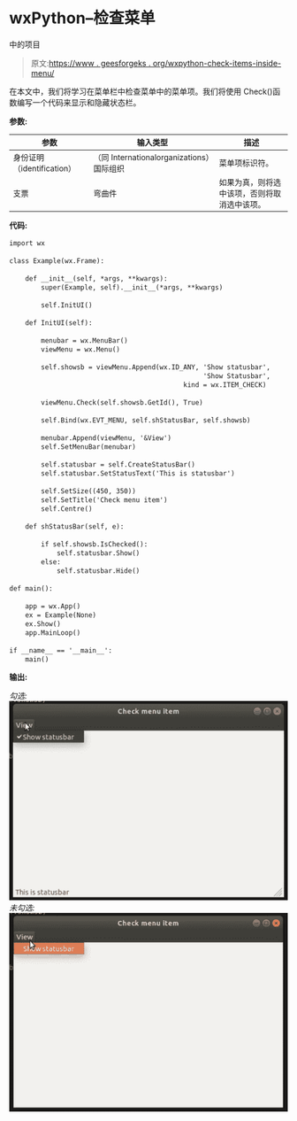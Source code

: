 # wxPython–检查菜单

中的项目

> 原文:[https://www . geesforgeks . org/wxpython-check-items-inside-menu/](https://www.geeksforgeeks.org/wxpython-check-items-inside-menu/)

在本文中，我们将学习在菜单栏中检查菜单中的菜单项。我们将使用 Check()函数编写一个代码来显示和隐藏状态栏。

**参数:**

| 参数 | 输入类型 | 描述 |
| --- | --- | --- |
| 身份证明（identification） | （同 Internationalorganizations）国际组织 | 菜单项标识符。 |
| 支票 | 弯曲件 | 如果为真，则将选中该项，否则将取消选中该项。 |

**代码:**

```
import wx

class Example(wx.Frame):

    def __init__(self, *args, **kwargs):
        super(Example, self).__init__(*args, **kwargs)

        self.InitUI()

    def InitUI(self):

        menubar = wx.MenuBar()
        viewMenu = wx.Menu()

        self.showsb = viewMenu.Append(wx.ID_ANY, 'Show statusbar',
                                                 'Show Statusbar', 
                                            kind = wx.ITEM_CHECK)

        viewMenu.Check(self.showsb.GetId(), True)

        self.Bind(wx.EVT_MENU, self.shStatusBar, self.showsb)

        menubar.Append(viewMenu, '&View')
        self.SetMenuBar(menubar)

        self.statusbar = self.CreateStatusBar()
        self.statusbar.SetStatusText('This is statusbar')

        self.SetSize((450, 350))
        self.SetTitle('Check menu item')
        self.Centre()

    def shStatusBar(self, e):

        if self.showsb.IsChecked():
            self.statusbar.Show()
        else:
            self.statusbar.Hide()

def main():

    app = wx.App()
    ex = Example(None)
    ex.Show()
    app.MainLoop()

if __name__ == '__main__':
    main()
```

**输出:**

*勾选:*
![](img/2269baefa60191b915cf53e547ee8f67.png)
*未勾选:*
![](img/23c8387861593c9232d35e5184b1d096.png)
